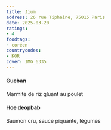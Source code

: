 ```yaml
---
title: Jium
address: 26 rue Tiphaine, 75015 Paris
date: 2025-03-20
ratings:
- 4
foodtags:
- coréen
countrycodes:
- KOR
cover: IMG_6335
---
```


#### Gueban
Marmite de riz gluant au poulet 

#### Hoe deopbab
Saumon cru, sauce piquante, légumes
